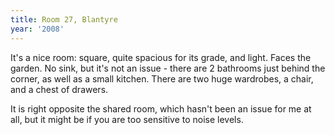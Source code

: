 ```yaml
---
title: Room 27, Blantyre
year: '2008'
---
```


It's a nice room: square, quite spacious for its grade, and light. Faces the garden. No sink, but it's not an issue - there are 2 bathrooms just behind the corner, as well as a small kitchen. There are two huge wardrobes, a chair, and a chest of drawers. 

It is right opposite the shared room, which hasn't been an issue for me at all, but it might be if you are too sensitive to noise levels.